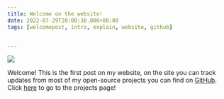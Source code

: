 ```yaml
---
title: Welcome on the website!
date: 2022-07-29T20:00:38.000+00:00
tags: [welcomepost, intro, explain, website, github]


---
```

![](/uploads/joostdevelopmentlogo.png)

Welcome! This is the first post on my website, on the site you can track updates from most of my open-source projects you can find on [GitHub](https://github.com/koningcool "GitHub"). Click [here](/projects "projects") to go to the projects page!